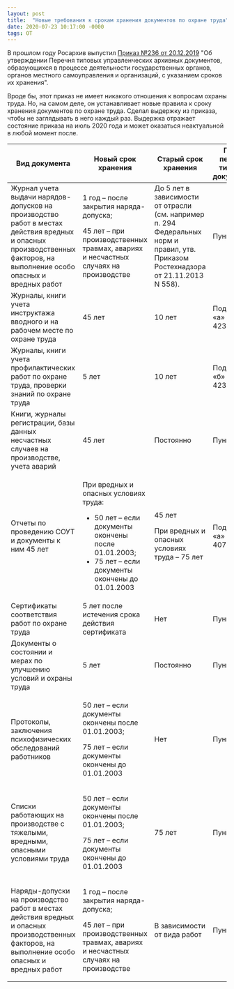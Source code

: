 ```yaml
---
layout: post
title:  "Новые требования к срокам хранения документов по охране труда"
date: 2020-07-23 10:17:00 -0000
tags: ОТ
---
```


В прошлом году Росархив выпустил [Приказ №236 от 20.12.2019](http://www.consultant.ru/document/cons_doc_LAW_345020/) "Об утверждении Перечня типовых управленческих архивных документов, образующихся в процессе деятельности государственных органов, органов местного самоуправления и организаций, с указанием сроков их хранения".

Вроде бы, этот приказ не имеет никакого отношения к вопросам охраны труда. Но, на самом деле, он устанавливает новые правила к сроку хранения документов по охране труда. Сделал выдержку из приказа, чтобы не заглядывать в него каждый раз. Выдержка отражает состояние приказа на июль 2020 года и может оказаться неактуальной в любой момент после.

<table>
<thead>
<tr>
<th>Вид документа</th><th>Новый срок хранения</th><th>Старый срок хранения</th><th>Пункт перечня типовых документов</th>
</tr>
</thead>
<tbody>
<tr>
<td>Журнал учета выдачи нарядов-допусков на производство работ в местах действия вредных и опасных производственных факторов, на выполнение особо опасных и вредных работ</td>
<td><p>1 год – после закрытия наряда-допуска;</p><p>45 лет – при производственных травмах, авариях и несчастных случаях на производстве</p></td>
<td>До 5 лет в зависимости от отрасли (см. например п. 294 Федеральных норм и правил, утв. Приказом Ростехнадзора от 21.11.2013 N 558).</td>
<td>Пункт 416</td>
</tr>
<tr>
<td>Журналы, книги учета инструктажа вводного и на рабочем месте по охране труда</td>
<td>45 лет</td>
<td>10 лет</td>
<td>Подпункт «а» пункта 423</td>
<tr>
<td>Журналы, книги учета профилактических работ по охране труда, проверки знаний по охране труда</td>
<td>5 лет</td>
<td>10 лет</td>
<td>Подпункт «б» пункта 423</td>
</tr>
<tr>
<td> Книги, журналы регистрации, базы данных несчастных случаев на производстве, учета аварий</td>
<td>45 лет</td>
<td>Постоянно</td>
<td>Пункт 424</td>
</tr>
<tr>
<td>Отчеты по проведению СОУТ и документы к ним	45 лет</td>
<td><p>При вредных и опасных условиях труда:</p><ul><li>50 лет – если документы окончены после 01.01.2003;</li><li>75 лет – если документы окончены до 01.01.2003</li></td>
<td><p>45 лет</p><p>При вредных и опасных условиях труда – 75 лет</p></td>
<td>Подпункт «а» пункта 407</td>
</tr>
<tr>
<td>Сертификаты соответствия работ по охране труда</td>
<td>5 лет после истечения срока действия сертификата</td>
<td>Нет</td>
<td>Пункт 408</td>
</tr>
<tr>
<td>Документы о состоянии и мерах по улучшению условий и охраны труда</td>
<td>5 лет</td>
<td>Постоянно</td>
<td>Пункт 409</td>
</tr>
<tr>
<td>Протоколы, заключения психофизических обследований работников</td>
<td><p>50 лет – если документы окончены после 01.01.2003;</p><p>75 лет – если документы окончены до 01.01.2003</p></td>
<td>Нет</td>
<td>Пункт 413</td>
</tr>
<tr>
<td>Списки работающих на производстве с тяжелыми, вредными, опасными условиями труда</td>
<td><p>50 лет – если документы окончены после 01.01.2003;</p><p>75 лет – если документы окончены до 01.01.2003</p></td>
<td>75 лет</td>
<td>Пункт 414</td>
</tr>
<tr>
<td>Наряды-допуски на производство работ в местах действия вредных и опасных производственных факторов, на выполнение особо опасных и вредных работ</td>
<td><p>1 год – после закрытия наряда-допуска;</p><p>45 лет – при производственных травмах, авариях и несчастных случаях на производстве</p></td>
<td>В зависимости от вида работ</td>
<td>Пункт 415</td>
</tr>
</tbody>
</table>
